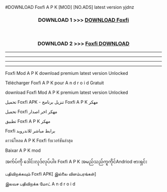 #DOWNLOAD Foxfi  A P K [MOD] [NO.ADS] latest version yjdnz



<div align="center">

<h3>DOWNLOAD 1 >>> <a href="https://teeasianyam.web.app?sq=Foxfi ">DOWNLOAD Foxfi  </a></h3><br>

<h3>DOWNLOAD 2 >>> <a href="https://teeasianyam.web.app?sq=Foxfi  ">Foxfi   DOWNLOAD </a></h3>

</div>


----------------------------------------------------------

----------------------------------------------------------

----------------------------------------------------------

----------------------------------------------------------


Foxfi   Mod A P K download premium latest version Unlocked

Télécharger Foxfi   A P K pour A n d r o i d Gratuit

download Foxfi   Mod A P K premium latest version Unlocked

تحميل Foxfi   APK - تنزيل برنامج Foxfi   A P K مهكر

تحميل Foxfi   مهكر اخر اصدار

تطبيق Foxfi   A P K مهكر

Foxfi   برابط مباشر للاندرويد

ดาวน์โหลด A P K Foxfi   รับเวอร์ชันล่าสุด

Baixar A P K mod

အက်ပ်ကို ဒေါင်းလုဒ်လုပ်ပါ။ Foxfi   A P K အမည်သည်ကူကိုင်Andriod ဗားရှင်း

பதிவிறக்கவும் Foxfi   APK[ இல்லை விளம்பரங்கள்] 
 
இலவச பதிவிறக்க மோட் A n d r o i d



